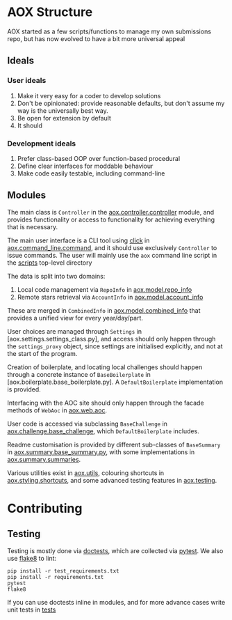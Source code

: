 # AOX Structure
AOX started as a few scripts/functions to manage my own submissions repo, but
has now evolved to have a bit more universal appeal

## Ideals

### User ideals
1. Make it very easy for a coder to develop solutions
2. Don't be opinionated: provide reasonable defaults, but don't assume my way is
the universally best way. 
3. Be open for extension by default
4. It should 

### Development ideals
1. Prefer class-based OOP over function-based procedural
2. Define clear interfaces for moddable behaviour
3. Make code easily testable, including command-line

## Modules

The main class is `Controller` in the [aox.controller.controller]
module, and provides functionality or access to functionality for achieving
everything that is necessary.

The main user interface is a CLI tool using [click] in
[aox.command_line.command], and it should use exclusively `Controller` to issue
commands. The user will mainly use the `aox` command line script in the
[scripts] top-level directory

The data is split into two domains:
1. Local code management via `RepoInfo` in [aox.model.repo_info]
2. Remote stars retrieval via `AccountInfo` in [aox.model.account_info]

These are merged in `CombinedInfo` in [aox.model.combined_info]
that provides a unified view for every year/day/part.

User choices are managed through `Settings` in [aox.settings.settings_class.py],
and access should only happen through the `settings_proxy` object, since
settings are initialised explicitly, and not at the start of the program.

Creation of boilerplate, and locating local challenges should happen through a
concrete instance of `BaseBoilerplate` in [aox.boilerplate.base_boilerplate.py].
A `DefaultBoilerplate` implementation is provided.

Interfacing with the AOC site should only happen through the facade methods of
`WebAoc` in [aox.web.aoc].

User code is accessed via subclassing `BaseChallenge` in
[aox.challenge.base_challenge], which `DefaultBoilerplate` includes.

Readme customisation is provided by different sub-classes of `BaseSummary` in
[aox.summary.base_summary.py], with some implementations in
[aox.summary.summaries].

Various utilities exist in [aox.utils], colouring shortcuts in
[aox.styling.shortcuts], and some advanced testing features in [aox.testing].

[click]: https://click.palletsprojects.com/en/7.x/
[aox.challenge.base_challenge]: ./challenge/base_challenge.py
[aox.command_line.command]: ./command_line/command.py
[aox.controller.controller]: ./controller/controller.py
[aox.model.account_info]: ./model/account_info.py
[aox.model.combined_info]: ./model/combined_info.py
[aox.model.repo_info]: ./model/repo_info.py
[aox.styling.shortcuts]: ./styling/shortcuts.py
[aox.summary.base_summary.py]: ./summary/base_summary.py
[aox.summary.summaries]: ./summary/summaries
[aox.testing]: ./testing
[aox.utils]: ./utils
[aox.web.aoc]: ./web/aoc.py
[scripts]: ../scripts

# Contributing
## Testing

Testing is mostly done via [doctests], which are collected via [pytest]. We also
use [flake8] to lint:

```shell script
pip install -r test_requirements.txt
pip install -r requirements.txt
pytest
flake8
```

If you can use doctests inline in modules, and for more advance cases write unit
tests in [tests]

[doctests]: https://docs.python.org/3/library/doctest.html
[pytest]: https://docs.py``test.org/en/stable/
[flake8]: https://flake8.pycqa.org/en/3.1.1/index.html
[tests]: ../tests
